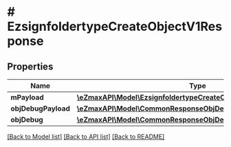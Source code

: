 # # EzsignfoldertypeCreateObjectV1Response

## Properties

Name | Type | Description | Notes
------------ | ------------- | ------------- | -------------
**mPayload** | [**\eZmaxAPI\Model\EzsignfoldertypeCreateObjectV1ResponseMPayload**](EzsignfoldertypeCreateObjectV1ResponseMPayload.md) |  |
**objDebugPayload** | [**\eZmaxAPI\Model\CommonResponseObjDebugPayload**](CommonResponseObjDebugPayload.md) |  | [optional]
**objDebug** | [**\eZmaxAPI\Model\CommonResponseObjDebug**](CommonResponseObjDebug.md) |  | [optional]

[[Back to Model list]](../../README.md#models) [[Back to API list]](../../README.md#endpoints) [[Back to README]](../../README.md)
